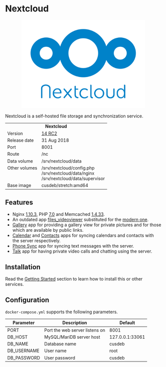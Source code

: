 # Nextcloud

<p align="center">
    <img src="logo.png" width="400">
</p>

Nextcloud is a self-hosted file storage and synchronization service.

<table>
  <tr>
    <td align="center" colspan="2"><b>Nextcloud</b></td>
  </tr>
  <tr>
    <td>Version</td>
    <td><a href="https://github.com/nextcloud/server/releases/tag/v14.0.0RC2">14 RC2</a></td>
  </tr>
  <tr>
    <td>Release date</td>
    <td>31 Aug 2018</td>
  </tr>
  <tr>
    <td>Port</td>
    <td>8001</td>
  </tr>
  <tr>
    <td>Route</td>
    <td>/nc</td>
  </tr>
  <tr>
    <td>Data volume</td>
    <td>/srv/nextcloud/data</td>
  </tr>
  <tr>
    <td valign="top">Other volumes</td>
    <td>
        /srv/nextcloud/config.php<br>
        /srv/nextcloud/data/nginx<br>
        /srv/nextcloud/data/supervisor<br>
    </td>
  </tr>
  <tr>
    <td valign="top">Base image</td>
    <td>cusdeb/stretch:amd64</td>
  </tr>
</table>

## Features

* Nginx [1.10.3](https://www.nginx.com/blog/nginx-1-10-1-11-released/), PHP [7.0](http://php.net/archive/2015.php#id2015-12-03-1) and Memcached [1.4.33](https://github.com/memcached/memcached/wiki/ReleaseNotes1433).
* An outdated app [files_videoviewer](https://github.com/nextcloud/apps/tree/stable13/files_videoviewer) substituted for the [modern one](https://github.com/nextcloud/files_videoplayer).
* [Gallery](https://github.com/nextcloud/gallery) app for providing a gallery view for private pictures and for those which are available by public links.
* [Calendar](https://apps.nextcloud.com/apps/calendar) and [Contacts](https://apps.nextcloud.com/apps/contacts) apps for syncing calendars and contacts with the server respectively.
* [Phone Sync](https://apps.nextcloud.com/apps/ocsms) app for syncing text messages with the server.
* [Talk](https://apps.nextcloud.com/apps/spreed) app for having private video calls and chatting using the server.

## Installation

Read the [Getting Started](https://github.com/tolstoyevsky/mmb#getting-started) section to learn how to install this or other services.

## Configuration

`docker-compose.yml` supports the following parameters.

| Parameter | Description | Default |
| --- | --- | --- |
| PORT        | Port the web server listens on | 8001            |
| DB_HOST     | MySQL/MariDB server host       | 127.0.0.1:33061 |
| DB_NAME     | Database name                  | cusdeb          |
| DB_USERNAME | User name                      | root            |
| DB_PASSWORD | User password                  | cusdeb          |
